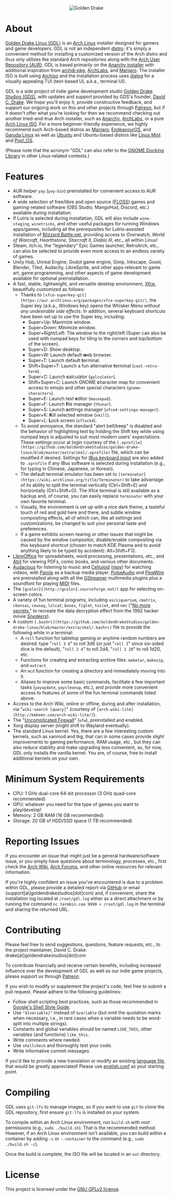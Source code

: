 <p align="center"><img src="banner.svg" title="Golden Drake"></p>

# About

[Golden Drake Linux (GDL)](https://goldendrakestudios.com/golden-drake-linux/) is an [Arch Linux](https://www.archlinux.org/) installer designed for gamers and game developers. GDL is not an independent [distro](https://en.wikipedia.org/wiki/Linux_distribution): it's simply a convenient method for installing a customized version of the Arch distro and thus only utilizes the standard Arch repositories along with the [Arch User Repository (AUR)](https://aur.archlinux.org/). GDL is based primarily on the [Anarchy installer](https://gitlab.com/anarchyinstaller/installer/) with additional inspiration from [archdi-pkg](https://github.com/MatMoul/archdi-pkg), [ArchLabs](https://bitbucket.org/archlabslinux/installer/src/master/), and [Manjaro](https://gitlab.manjaro.org/profiles-and-settings). The installer ISO is built using [Archiso](https://wiki.archlinux.org/index.php/Archiso) and the installation process uses [dialog](https://en.wikipedia.org/wiki/Dialog_(software)) for a visually appealing TUI (text-based UI, a.k.a., terminal UI).

GDL is a side project of indie game development studio [Golden Drake Studios (GDS)](https://goldendrakestudios.com/), with updates and support provided by GDS's founder, [David C. Drake](https://davidcdrake.com/). We hope you'll enjoy it, provide constructive feedback, and support our ongoing work on this and other projects through [Patreon](https://patreon.com/theDrake/), but if it doesn't offer what you're looking for then we recommend checking out another tried-and-true Arch installer, such as [Anarchy](https://gitlab.com/anarchyinstaller/installer/-/releases), [ArchLabs](https://archlabslinux.com/get/), or a pure [Arch Linux ISO](https://archlinux.org/download/). For a more beginner-friendly experience, we highly recommend such Arch-based distros as [Manjaro](https://manjaro.org/download/), [EndeavourOS](https://endeavouros.com/download/), and [Garuda Linux](https://garudalinux.org/downloads.html) as well as [Ubuntu](https://ubuntu.com/download/desktop) and Ubuntu-based distros like [Linux Mint](https://www.linuxmint.com/download.php) and [Pop!_OS](https://pop.system76.com/).

(Please note that the acronym "GDL" can also refer to the [GNOME Docking Library](https://gitlab.gnome.org/GNOME/gdl) in other Linux-related contexts.)

# Features

- AUR helper `yay` (`yay-bin`) preinstalled for convenient access to AUR software.
- A wide selection of free/libre and open source ([FLOSS](https://www.gnu.org/philosophy/floss-and-foss.en.html)) games and gaming-related software (OBS Studio, MangoHud, Discord, etc.) available during installation.
- If Lutris is selected during installation, GDL will also include `wine-staging`, `winetricks`, and other useful packages for running Windows apps/games, including all the prerequisites for Lutris-assisted installation of [Blizzard Battle.net](https://lutris.net/games/battlenet/), providing access to *Overwatch*, *World of Warcraft*, *Hearthstone*, *Starcraft II*, *Diablo III*, etc., all within Linux!
- Steam, itch.io, the "legendary" Epic Games launcher, RetroArch, etc., can also be selected to provide even more access to an endless variety of games.
- Unity Hub, Unreal Engine, Godot game engine, Gimp, Inkscape, Goxel, Blender, Tiled, Audacity, LibreSprite, and other apps relevant to game art, game programming, and other aspects of game development available for optional preinstallation.
- A fast, stable, lightweight, and versatile desktop environment, [Xfce](https://www.xfce.org/), beautifully customized as follows:
  - Thanks to `[xfce-superkey-git](https://aur.archlinux.org/packages/xfce-superkey-git/)`, the Super key (a.k.a., Windows key) opens the Whisker Menu *without any undesirable side effects*. In addition, several keyboard shortcuts have been set up to use the Super key, including:
    - Super+Up: Maximize window.
    - Super+Down: Minimize window.
    - Super+Right/Left: Tile window to the right/left (Super can also be used with numpad keys for tiling to the corners and top/bottom of the screen).
    - Super+D: Show desktop.
    - Super+W: Launch default **w**eb browser.
    - Super+T: Launch default **t**erminal.
    - Shift+Super+T: Launch a fun alternative **t**erminal (`cool-retro-term`).
    - Super+C: Launch **c**alculator (`galculator`).
    - Shift+Super+C: Launch GNOME **c**haracter map for convenient access to emojis and other special characters (`gnome-characters`).
    - Super+E: Launch text **e**ditor (`mousepad`).
    - Super+F: Launch **f**ile manager (`thunar`).
    - Super+S: Launch **s**ettings manager (`xfce4-settings-manager`).
    - Super+K: **K**ill selected window (`xkill`).
    - Super+L: **L**ock screen (`xflock4`).
  - To avoid annoyance, the standard "alert bell/beep" is disabled and the behavior of highlighting text by holding the Shift key while using numpad keys is adjusted to suit most modern users’ expectations. These settings occur at login courtesy of the `[.xprofile](https://github.com/GoldenDrakeStudios/golden-drake-linux/blob/master/extra/skel/.xprofile)` file, which can be modified if desired. Settings for [IBus keyboard input](https://wiki.archlinux.org/title/IBus) are also added to `.xprofile` if any IBus software is selected during installation (e.g., for typing in Chinese, Japanese, or Korean).
  - The default terminal emulator has been set to `[terminator](https://wiki.archlinux.org/title/Terminator)` to take advantage of its ability to split the terminal vertically (Ctrl+Shift+E) and horizontally (Ctrl+Shift+O). The Xfce terminal is still available as a backup and, of course, you can easily replace `terminator` with your own favorite terminal.
  - Visually, the environment is set up with a nice dark theme, a tasteful touch of red and gold here and there, and subtle window compositing effects, all of which can, like all settings and customizations, be changed to suit your personal taste and preferences.
  - If a game exhibits screen-tearing or other issues that might be caused by the window compositor, disable/enable compositing via this keyboard shortcut (chosen to match KDE Plasma and to avoid anything likely to be typed by accident): Alt+Shift+F12.
- [LibreOffice](https://www.libreoffice.org/) for spreadsheets, word processing, presentations, etc., and [Atril](https://github.com/mate-desktop/atril) for viewing PDFs, comic books, and various other documents.
- [Audacious](https://audacious-media-player.org/) for listening to music and [Celluloid](https://celluloid-player.github.io/) ([mpv](https://mpv.io/)) for watching videos, with [Parole](https://docs.xfce.org/apps/parole/introduction) as a backup media player. [PulseAudio](https://www.freedesktop.org/wiki/Software/PulseAudio/) and [PipeWire](https://pipewire.org/) are preinstalled along with all the [GStreamer](https://gstreamer.freedesktop.org/) multimedia plugins plus a soundfont for playing [MIDI](https://wiki.archlinux.org/title/MIDI) files.
- The `[gcolor2](http://gcolor2.sourceforge.net/)` app for selecting on-screen colors.
- A variety of fun terminal programs, including `asciiquarium`, `cmatrix`, `cbonsai`, `cowsay`, `lolcat`, `boxes`, `figlet`, `toilet`, and `nms` ("[No more secrets](https://github.com/bartobri/no-more-secrets)," to recreate the data decryption effect from the 1992 hacker movie [*Sneakers*](https://www.youtube.com/watch?v=F5bAa6gFvLs&t=35s)).
- A custom `[.bashrc](https://github.com/GoldenDrakeStudios/golden-drake-linux/blob/master/extra/skel/.bashrc)` file to provide the following while in a terminal:
  - A `roll` function for tabletop gaming or anytime random numbers are desired: type "`roll 3 6`" to roll 3d6 (or just "`roll 3`" since six-sided dice is the default), "`roll 2 4`" to roll 2d4, "`roll 1 20`" to roll 1d20, etc.
  - Functions for creating and extracting archive files: `maketar`, `makezip`, and `extract`.
  - An `mcd` function for creating a directory and immediately moving into it.
  - Aliases to improve some basic commands, facilitate a few important tasks (`yayupdate`, `yaycleanup`, etc.), and provide more convenient access to features of some of the fun terminal commands listed above.
- Access to the Arch Wiki, online or offline, during and after installation, via "`wiki-search [query]`" (courtesy of `[arch-wiki-lite](http://kmkeen.com/arch-wiki-lite/)`).
- The "[Uncomplicated Firewall](https://wiki.archlinux.org/index.php/Uncomplicated_Firewall)" (`ufw`), preinstalled and enabled.
- Xorg display server (might shift to Wayland eventually).
- The standard Linux kernel. Yes, there are a few interesting custom kernels, such as xanmod and tkg, that can in some cases provide slight improvements to gaming performance, RAM usage, etc., but they can also reduce stability and make upgrading less convenient, so, for now, GDL only installs the vanilla kernel. You are, of course, free to install additional kernels on your own.

# Minimum System Requirements

- CPU: 1 GHz dual-core 64-bit processor (3 GHz quad-core recommended)
- GPU: whatever you need for the type of games you want to play/develop!
- Memory: 2 GB RAM (16 GB recommended)
- Storage: 20 GB of HDD/SSD space (1 TB recommended)

# Reporting Issues

If you encounter an issue that might just be a general hardware/software issue, or you simply have questions about terminology, processes, etc., first check the [Arch Wiki](https://wiki.archlinux.org/), [Arch Forums](https://bbs.archlinux.org/), and other online resources for relevant information.

If you're highly confident an issue you've encountered is due to a problem within GDL, please provide a detailed report via [GitHub](https://github.com/GoldenDrakeStudios/golden-drake-linux/issues) or email (support[at]goldendrakestudios[dot]com) and, if convenient, share the installation log located at `/root/gdl.log` either as a direct attachment or by running the command `nc termbin.com 9999 < /root/gdl.log` in the terminal and sharing the returned URL.

# Contributing

Please feel free to send suggestions, questions, feature requests, etc., to the project maintainer, David C. Drake: drake[at]goldendrakestudios[dot]com

To contribute financially and receive certain benefits, including increased influence over the development of GDL as well as our indie game projects, please support us through [Patreon](https://patreon.com/theDrake/).

If you wish to modify or supplement the project's code, feel free to submit a pull request. Please adhere to the following guidelines:

- Follow shell scripting best practices, such as those recommended in [Google's Shell Style Guide](https://google.github.io/styleguide/shellguide.html).
- Use `"${variable}"` instead of `$variable` (but omit the quotation marks when necessary, i.e., in rare cases when a variable needs to be word-split into multiple strings).
- Constants and global variables should be named `LIKE_THIS`, other variables (and functions) `like_this`.
- Write comments where needed.
- Use `shellcheck` and thoroughly test your code.
- Write informative commit messages.

If you'd like to provide a new translation or modify an existing [language file](https://github.com/GoldenDrakeStudios/golden-drake-linux/tree/master/lang), that would be greatly appreciated! Please use [english.conf](https://github.com/GoldenDrakeStudios/golden-drake-linux/blob/master/lang/english.conf) as your starting point.

# Compiling

GDL uses `git-lfs` to manage images, so if you want to use `git` to clone the GDL repository, first ensure `git-lfs` is installed on your system.

To compile within an Arch Linux environment, run `build.sh` with root permissions (e.g., `sudo ./build.sh`). That is the recommended method. However, if an Arch Linux environment isn't available, you can build within a container by adding `-c` or `--container` to the command (e.g., `sudo ./build.sh -c`).

Once the build is complete, the ISO file will be located in an `out` directory.

# License

This project is licensed under the [GNU GPLv2 license](LICENSE).
